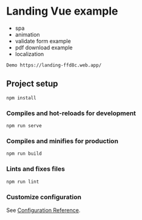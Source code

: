 # Landing Vue example 
- spa
- animation
- validate form example
- pdf download example
- localization

```
Demo https://landing-ffd8c.web.app/

```
## Project setup
```
npm install
```

### Compiles and hot-reloads for development
```
npm run serve
```

### Compiles and minifies for production
```
npm run build
```

### Lints and fixes files
```
npm run lint
```

### Customize configuration
See [Configuration Reference](https://cli.vuejs.org/config/).
